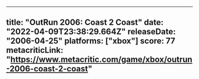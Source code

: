 
---
title: "OutRun 2006: Coast 2 Coast"
date: "2022-04-09T23:38:29.664Z"
releaseDate: "2006-04-25"
platforms: ["xbox"]
score: 77
metacriticLink: "https://www.metacritic.com/game/xbox/outrun-2006-coast-2-coast"
---
